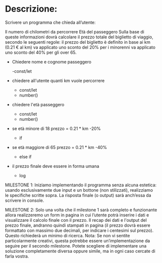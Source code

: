 # Descrizione:

Scrivere un programma che chieda all’utente:

Il numero di chilometri da percorrere
Età del passeggero Sulla base di queste informazioni dovrà calcolare il prezzo totale del biglietto di viaggio, secondo le seguenti regole:
il prezzo del biglietto è definito in base ai km (0.21 € al km)
va applicato uno sconto del 20% per i minorenni
va applicato uno sconto del 40% per gli over 65.

- Chiedere nome e cognome passeggero

    -const/let

- chiedere all'utente quanti km vuole percorrere

    - const/let
    - number()

- chiedere l'età passeggero

    - const/let
    - number()

- se età minore di 18 prezzo = 0.21 * km -20%

    - if

- se età maggiore di 65 prezzo = 0.21 * km -40%

    - else if

- il prezzo finale deve essere in forma umana

    - log



MILESTONE 1:
Iniziamo implementando il programma senza alcuna estetica: usando esclusivamente due input e un bottone (non stilizzati), realizziamo le specifiche scritte sopra. La risposta finale (o output) sarà anch’essa da scrivere in console.



MILESTONE 2:
Solo una volta che il milestone 1 sarà completo e funzionante allora realizzeremo un form in pagina in cui l’utente potrà inserire i dati e visualizzare il calcolo finale con il prezzo. Il recap dei dati e l'output del prezzo finale, andranno quindi stampati in pagina (il prezzo dovrà essere formattato con massimo due decimali, per indicare i centesimi sul prezzo). Questo richiederà un minimo di ricerca.
Nota: Se non vi sentite particolarmente creativi, questa potrebbe essere un’implementazione da seguire per il secondo milestone. Potete scegliere di implementare una soluzione completamente diversa oppure simile, ma in ogni caso cercate di farla vostra.